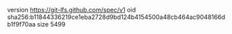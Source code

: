 version https://git-lfs.github.com/spec/v1
oid sha256:b11844336219ce1eba2728d9bd124b4154500a48cb464ac9048166db1f9f70aa
size 5499
